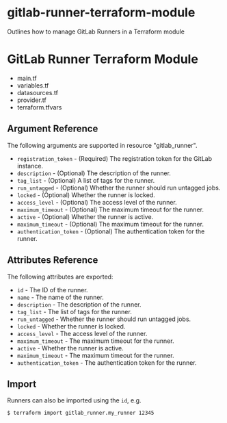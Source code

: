 # gitlab-runner-terraform-module
Outlines how to manage GitLab Runners in a Terraform module

# GitLab Runner Terraform Module ##


- main.tf
- variables.tf
- datasources.tf
- provider.tf
- terraform.tfvars


## Argument Reference

The following arguments are supported in resource "gitlab_runner".

* `registration_token` - (Required) The registration token for the GitLab instance.
* `description` - (Optional) The description of the runner.
* `tag_list` - (Optional) A list of tags for the runner.
* `run_untagged` - (Optional) Whether the runner should run untagged jobs.
* `locked` - (Optional) Whether the runner is locked.
* `access_level` - (Optional) The access level of the runner.
* `maximum_timeout` - (Optional) The maximum timeout for the runner.
* `active` - (Optional) Whether the runner is active.
* `maximum_timeout` - (Optional) The maximum timeout for the runner.
* `authentication_token` - (Optional) The authentication token for the runner.

## Attributes Reference

The following attributes are exported:

* `id` - The ID of the runner.
* `name` - The name of the runner.
* `description` - The description of the runner.
* `tag_list` - The list of tags for the runner.
* `run_untagged` - Whether the runner should run untagged jobs.
* `locked` - Whether the runner is locked.
* `access_level` - The access level of the runner.
* `maximum_timeout` - The maximum timeout for the runner.
* `active` - Whether the runner is active.
* `maximum_timeout` - The maximum timeout for the runner.
* `authentication_token` - The authentication token for the runner.

## Import

Runners can also be imported using the `id`, e.g.

```
$ terraform import gitlab_runner.my_runner 12345
```

<!-- END OF PRE-COMMIT-TERRAFORM DOCS HOOK -->

